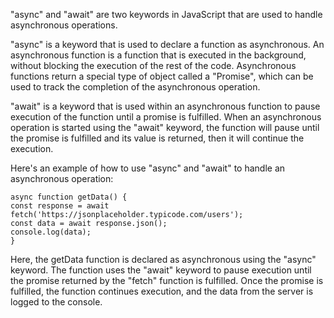 "async" and "await" are two keywords in JavaScript that are used to handle asynchronous operations.

"async" is a keyword that is used to declare a function as asynchronous. An asynchronous function is a function that is executed in the background, without blocking the execution of the rest of the code. Asynchronous functions return a special type of object called a "Promise", which can be used to track the completion of the asynchronous operation.

"await" is a keyword that is used within an asynchronous function to pause execution of the function until a promise is fulfilled. When an asynchronous operation is started using the "await" keyword, the function will pause until the promise is fulfilled and its value is returned, then it will continue the execution.

Here's an example of how to use "async" and "await" to handle an asynchronous operation:

```
async function getData() {
const response = await fetch('https://jsonplaceholder.typicode.com/users');
const data = await response.json();
console.log(data);
}
```

Here, the getData function is declared as asynchronous using the "async" keyword. The function uses the "await" keyword to pause execution until the promise returned by the "fetch" function is fulfilled. Once the promise is fulfilled, the function continues execution, and the data from the server is logged to the console.
